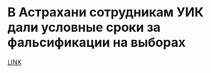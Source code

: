 # В Астрахани сотрудникам УИК дали условные сроки за фальсификации на выборах



[LINK](https://varlamov.ru/2093742.html)